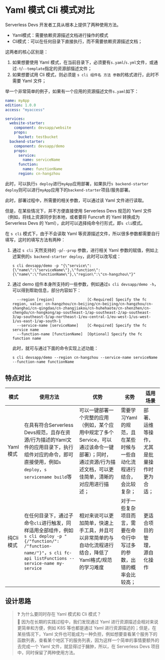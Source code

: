# Yaml 模式 Cli 模式对比

Serverless Devs 开发者工具从根本上提供了两种使用方法。
- Yaml模式：需要依赖资源描述文档进行操作的模式
- Cli模式：可以在任何目录下直接执行，而不需要依赖资源描述文档；

这两者的核心区别是：

1. 如果想要使用 Yaml 模式，在当前目录下，必须要有`s.yaml`/`s.yml`文件，或通过`-t`/`--template`指定的资源部描述文件；
2. 如果想要试用 Cli 模式，则必须是 `s cli 组件名 方法 参数`的格式进行，此时不需要 Yaml 文件；

举一个非常简单的例子，如果有一个应用的资源描述文件`s.yaml`如下：

```yaml
name: myApp
edition: 1.0.0
access: "myaccess"

services:
  website-starter:
    component: devsapp/website
    props:
      bucket: testbucket
  backend-starter:
    component: devsapp/demo
    props:
      service:
        name: serviceName
      function:
        name: functionName
      region: cn-hangzhou
```

此时，可以执行`s deploy`进行`myApp`应用部署，如果执行`s backend-starter deploy`则可以进行`myApp`应用下的`backend-starter`项目/服务部署。

此时，部署过程中，所需要的相关参数，可以通过该 Yaml 文件进行读取。

但是，在某些情况下，并不方便直接使用 Serverless Devs 规范的 Yaml 文件（例如，将线上资源同步到本地，或者要将 Funcraft 的 Yaml 转换成为 Serverless Devs 的 Yaml），此时可以选择纯命令行形式，即`s cli`模式。

在 `s cli` 模式下，由于不会读取 Yaml 等资源描述文件，所以很多参数都需要自行填写，这时的填写方法有两种：

1. 通过 `s cli` 天然支持的 `-p`/`--prop` 参数，进行相关 Yaml 参数的赋值，例如上述案例的`s backend-starter deploy`，此时可以改写成：
    ```shell script
    s cli devsapp/demo -p "{\"service\":{\"name\":\"serviceName\"},\"function\":{\"name\":\"functionName\"},\"region\":\"cn-hangzhou\"}"
    ```
2. 通过 demo 组件本身所支持的一些参数，例如通过`s cli devsapp/demo -h`，可以得到帮助信息，部分内容如下：
    ```shell script
      --region [region]               [C-Required] Specify the fc region, value: cn-hangzhou/cn-beijing/cn-beijing/cn-hangzhou/cn-shanghai/cn-qingdao/cn-zhangjiakou/cn-huhehaote/cn-shenzhen/cn-chengdu/cn-hongkong/ap-southeast-1/ap-southeast-2/ap-southeast-3/ap-southeast-5/ap-northeast-1/eu-central-1/eu-west-1/us-west-1/us-east-1/ap-south-1  
      --service-name [serviceName]    [C-Required] Specify the fc service name  
      --function-name [functionName]  [Optional] Specify the fc function name   
    ```
    此时，就可与通过下面的命令实现上述功能：
    ```shell script
    s cli devsapp/demo --region cn-hangzhou --service-name serviceName --function-name functionName
    ```

## 特点对比

| 模式 | 使用方法 | 优势 |  劣势 |  适用场景  |
| --- | --- | --- | --- | --- |
| Yaml模式 | 在具有符合Serverless Devs规范，且存在资源/行为描述的Yaml文件的应用目录下，执行组件对应的命令，即可直接使用，例如`s deploy`，`s servicename build`等 | 可以一键部署一个完整的应用（例如，某个应用中规定了多个Service，可以通过该命令一键部署）；同时，通过资源/行为描述文档，可以更佳简单，清晰的对应用进行描述； | 需要学习Yaml的规范，且在某些时候与一些自动化流程进行结合，会比较复杂； | 部署、运维等操作，尤其是批量操作时更为合适； |
| 纯Cli模式 | 在任何目录下，通过子命令`cli`进行触发，同样适用全部组件，例如`s cli deploy -p "{/"function/": /"function-name/"}"`，`s cli fc-api listFunctions --service-name my-service` | 相对来说可以更加简单，快速上手工具，并且可以非常简单的与自动化流程进行结合，降低了Yaml格式/规范的学习难度 | 对于一些复杂项目而言，需要在命令行中写过多的参数，出错的概率会比较高； | 更适合项目的管理，源自化操作 |

## 设计思路

> ❓ 为什么要同时存在 Yaml 模式和 Cli 模式？   
> 💬 因为在长期的实践过程中，我们发现通过 Yaml 进行资源描述会相对来说更简单和方便，例如 K8S 等也都是通过 Yaml 进行资源描述的；但是，在某些情况下，Yaml 文件也可能成为一种负担，例如想要查看某个服务下的函数列表，查看某个地区下的服务列表，因为这样一个简单的事情要额外的去完成一个 Yaml 文件，就显得过于臃肿，所以，在 Serverless Devs 项目中，同时保留了两种使用方法。
